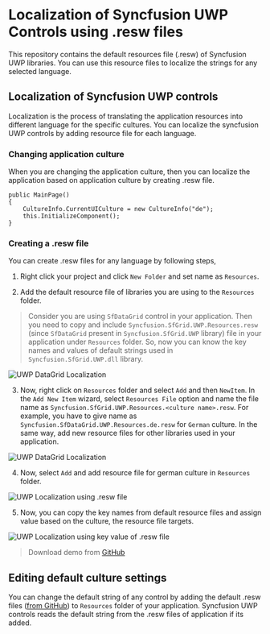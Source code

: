 # Localization of Syncfusion UWP Controls using .resw files 

This repository contains the default resources file (.resw) of Syncfusion UWP libraries. You can use this resource files to localize the strings for any selected language.

## Localization of Syncfusion UWP controls

Localization is the process of translating the application resources into different language for the specific cultures. You can localize the syncfusion UWP controls by adding resource file for each language.

### Changing application culture

When you are changing the application culture, then you can localize the application based on application culture by creating .resw file.

```
public MainPage()
{
    CultureInfo.CurrentUICulture = new CultureInfo("de");
    this.InitializeComponent();
}
```

### Creating a .resw file

You can create .resw files for any language by following steps,

1) Right click your project and click `New Folder` and set name as `Resources`.

2) Add the default resource file of libraries you are using to the `Resources` folder.

> Consider you are using `SfDataGrid` control in your application. Then you need to copy and include `Syncfusion.SfGrid.UWP.Resources.resw` (since `SfDataGrid` present in `Syncfusion.SfGrid.UWP` library) file in your application under `Resources` folder. So, now you can know the key names and values of default strings used in `Syncfusion.SfGrid.UWP.dll` library. 

![UWP DataGrid Localization](https://help.syncfusion.com/uwp/Localization_images/uwp-default-resw-file.png)

3) Now, right click on `Resources` folder and select `Add` and then `NewItem`. In the `Add New Item` wizard, select `Resources File` option and name the file name as `Syncfusion.SfGrid.UWP.Resources.<culture name>.resw`. For example, you have to give name as `Syncfusion.SfDataGrid.UWP.Resources.de.resw` for `German` culture. In the same way, add new resource files for other libraries used in your application.

![UWP DataGrid Localization](https://help.syncfusion.com/uwp/Localization_images/uwp-adding-resource-file.png)

4) Now, select `Add` and add resource file for german culture in `Resources` folder.

![UWP Localization using .resw file](https://help.syncfusion.com/uwp/Localization_images/uwp-resw-file-to-localize.png)

5) Now, you can copy the key names from default resource files and assign value based on the culture, the resource file targets.

![UWP Localization using key value of .resw file](https://help.syncfusion.com/uwp/Localization_images/uwp-localized-resw-file.png)

> Download demo from [GitHub](https://github.com/SyncfusionExamples/uwp-datagrid-localization)

## Editing default culture settings

You can change the default string of any control by adding the default .resw files ([from GitHub](https://github.com/syncfusion/uwp-controls-localization-resource-files)) to `Resources` folder of your application. Syncfusion UWP controls reads the default string from the .resw files of application if its added.
